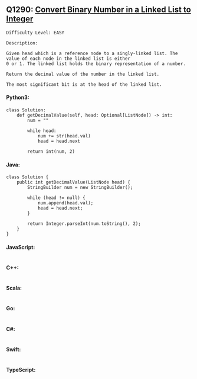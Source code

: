 ## Q1290: [Convert Binary Number in a Linked List to Integer](https://leetcode.com/problems/convert-binary-number-in-a-linked-list-to-integer/)

```
Difficulty Level: EASY
```

```
Description:

Given head which is a reference node to a singly-linked list. The value of each node in the linked list is either
0 or 1. The linked list holds the binary representation of a number.

Return the decimal value of the number in the linked list.

The most significant bit is at the head of the linked list.
```

#### Python3:

```
class Solution:
    def getDecimalValue(self, head: Optional[ListNode]) -> int:
        num = ""
        
        while head:
            num += str(head.val)
            head = head.next
        
        return int(num, 2)
```

#### Java:

```
class Solution {
    public int getDecimalValue(ListNode head) {
        StringBuilder num = new StringBuilder();

        while (head != null) {
            num.append(head.val);
            head = head.next;
        }

        return Integer.parseInt(num.toString(), 2);
    }
}
```

#### JavaScript:

```

```

#### C++:

```

```

#### Scala:

```

```

#### Go:

```

```

#### C#:

```

```

#### Swift:

```

```

#### TypeScript:

```

```